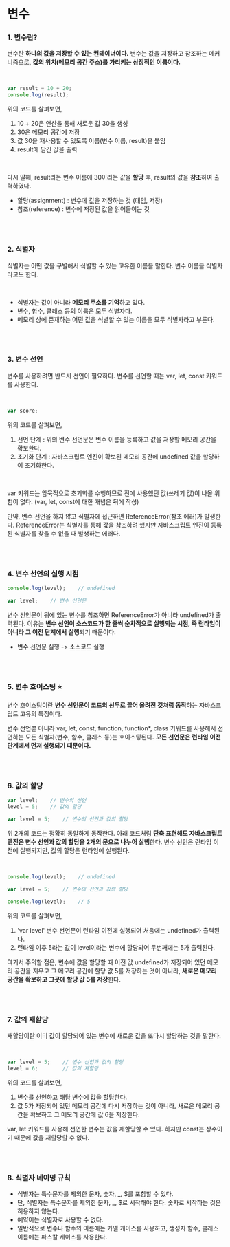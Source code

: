 # 변수

### 1. 변수란?
변수란 <b>하나의 값을 저장할 수 있는 컨테이너이다.</b> 변수는 값을 저장하고 참조하는 메커니즘으로, <b>값의 위치(메모리 공간 주소)를 가리키는 상징적인 이름이다.</b>

<br>

```js
var result = 10 + 20;
console.log(result);
```
위의 코드를 살펴보면,
1. 10 + 20은 연산을 통해 새로운 값 30을 생성
2. 30은 메모리 공간에 저장
3. 값 30을 재사용할 수 있도록 이름(변수 이름, result)을 붙임
4. result에 담긴 값을 출력

<br>

다시 말해, result라는 변수 이름에 30이라는 값을 <b>할당</b> 후, result의 값을 <b>참조</b>하여 출력하였다.
- 할당(assignment) : 변수에 값을 저장하는 것 (대입, 저장)
- 참조(reference) : 변수에 저장된 값을 읽어들이는 것

<br>
<br>

### 2. 식별자
식별자는 어떤 값을 구별해서 식별할 수 있는 고유한 이름을 말한다. 변수 이름을 식별자라고도 한다.

<br>

- 식별자는 값이 아니라 <b>메모리 주소를 기억</b>하고 있다.
- 변수, 함수, 클래스 등의 이름은 모두 식별자다.
- 메모리 상에 존재하는 어떤 값을 식별할 수 있는 이름을 모두 식별자라고 부른다.

<br>
<br>

### 3. 변수 선언
변수를 사용하려면 반드시 선언이 필요하다. 변수를 선언할 때는 var, let, const 키워드를 사용한다. 

<br>

```js
var score;
```
위의 코드를 살펴보면,
1. 선언 단계 : 위의 변수 선언문은 변수 이름을 등록하고 값을 저장할 메모리 공간을 확보한다.
2. 초기화 단계 : 자바스크립트 엔진이 확보된 메모리 공간에 undefined 값을 할당하여 초기화한다.

<br>

var 키워드는 암묵적으로 초기화를 수행하므로 전에 사용했던 값(쓰레기 값)이 나올 위험이 없다. (var, let, const에 대한 개념은 뒤에 작성)

만약, 변수 선언을 하지 않고 식별자에 접근하면 ReferenceError(참조 에러)가 발생한다. ReferenceError는 식별자를 통해 값을 참조하려 했지만 자바스크립트 엔진이 등록된 식별자를 찾을 수 없을 때 발생하는 에러다.

<br>
<br>

### 4. 변수 선언의 실행 시점
```js
console.log(level);    // undefined

var level;    // 변수 선언문
```
변수 선언문이 뒤에 있는 변수를 참조하면 ReferenceError가 아니라 undefined가 출력된다.
이유는 <b>변수 선언이 소스코드가 한 줄씩 순차적으로 실행되는 시점, 즉 런타임이 아니라 그 이전 단계에서 실행</b>되기 때문이다.
- 변수 선언문 실행 -> 소스코드 실행

<br>
<br>

### 5. 변수 호이스팅 ⭐
변수 호이스팅이란 <b>변수 선언문이 코드의 선두로 끌어 올려진 것처럼 동작</b>하는 자바스크립트 고유의 특징이다.

변수 선언뿐 아니라 var, let, const, function, function*, class 키워드를 사용해서 선언하는 모든 식별자(변수, 함수, 클래스 등)는 호이스팅된다. <b>모든 선언문은 런타임 이전 단계에서 먼저 실행되기 때문이다.</b>

<br>
<br>

### 6. 값의 할당
```js
var level;    // 변수의 선언
level = 5;    // 값의 할당
```
```js
var level = 5;    // 변수의 선언과 값의 할당
```
위 2개의 코드는 정확히 동일하게 동작한다. 아래 코드처럼 <b>단축 표현해도 자바스크립트 엔진은 변수 선언과 값의 할당을 2개의 문으로 나누어 실행</b>한다.
변수 선언은 런타임 이전에 실행되지만, 값의 할당은 런타임에 실행된다.

<br>

```js
console.log(level);    // undefined

var level = 5;    // 변수의 선언과 값의 할당

console.log(level);    // 5
```
위의 코드를 살펴보면,
1. 'var level' 변수 선언문이 런타임 이전에 실행되어 처음에는 undefined가 출력된다.
2. 런타임 이후 5라는 값이 level이라는 변수에 할당되어 두번째에는 5가 출력된다.

여기서 주의할 점은, 변수에 값을 할당할 때 이전 값 undefined가 저장되어 있던 메모리 공간을 지우고 그 메모리 공간에 할당 값 5를 저장하는 것이 아니라, <b>새로운 메모리 공간을 확보하고 그곳에 할당 값 5를 저장</b>한다.

<br>
<br>

### 7. 값의 재할당
재할당이란 이미 값이 할당되어 있는 변수에 새로운 값을 또다시 할당하는 것을 말한다.

<br>

```js
var level = 5;    // 변수 선언과 값의 할당
level = 6;        // 값의 재할당
```
위의 코드를 살펴보면,
1. 변수를 선언하고 해당 변수에 값을 할당한다.
2. 값 5가 저장되어 있던 메모리 공간에 다시 저장하는 것이 아니라, 새로운 메모리 공간을 확보하고 그 메모리 공간에 값 6을 저장한다.

var, let 키워드를 사용해 선언한 변수는 값을 재할당할 수 있다. 하지만 const는 상수이기 때문에 값을 재할당할 수 없다.

<br>
<br>

### 8. 식별자 네이밍 규칙
- 식별자는 특수문자를 제외한 문자, 숫자, _, $를 포함할 수 있다.
- 단, 식별자는 특수문자를 제외한 문자, _, $로 시작해야 한다. 숫자로 시작하는 것은 허용하지 않는다.
- 예약어는 식별자로 사용할 수 없다.
- 일반적으로 변수나 함수의 이름에는 카멜 케이스를 사용하고, 생성자 함수, 클래스 이름에는 파스칼 케이스를 사용한다.

<br>
<br>